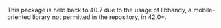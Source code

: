 This package is held back to 40.7 due to the usage of libhandy, a mobile-oriented library not permitted in the repository, in 42.0+.